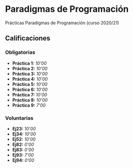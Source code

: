 # Paradigmas de Programación

Prácticas Paradigmas de Programación (curso 2020/21)

## Calificaciones

### Obligatorias
- **Práctica 1:** *10'00*
- **Práctica 2:** *10'00*
- **Práctica 3:** *10'00*
- **Práctica 4:** *10'00*
- **Práctica 5:** *10'00*
- **Práctica 6:** *10'00*
- **Práctica 7:** *10'00*
- **Práctica 8:** *10'00*
- **Práctica 9:** *7'00*

### Voluntarias
- **Ej23:** *10'00*
- **Ej34:** *10'00*
- **Ej52:** *10'00*
- **Ej82:** *0'00*
- **Ej83:** *0'00*
- **Ej93:** *7'00*
- **Ej94:** *0'00*
